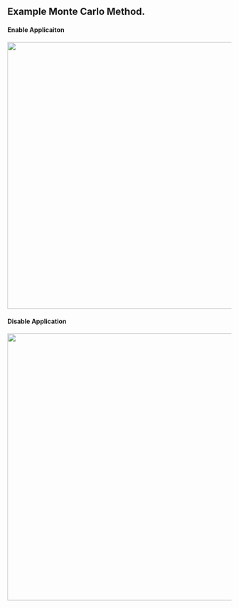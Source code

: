 ## Example Monte Carlo Method.
#### Enable Applicaiton
 <img src="https://user-images.githubusercontent.com/25815343/147503438-71181d8f-0e93-436c-af4e-be183092e784.gif" width="600">
 
#### Disable Application
 <img src="https://user-images.githubusercontent.com/25815343/147502565-47a95fb8-4d87-440f-9e06-8cbf6adace4c.gif" width="600">
